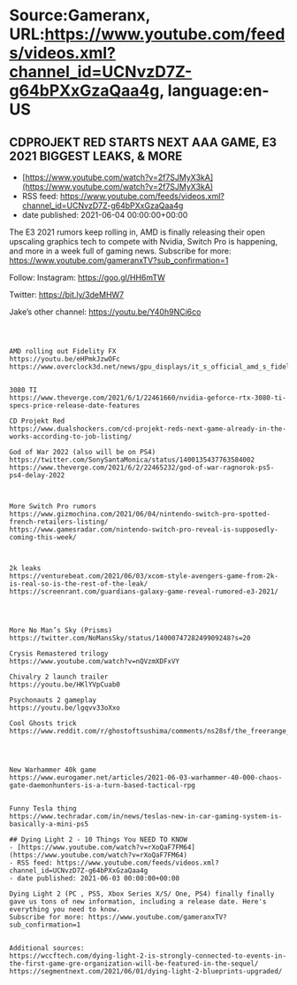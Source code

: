 # Source:Gameranx, URL:https://www.youtube.com/feeds/videos.xml?channel_id=UCNvzD7Z-g64bPXxGzaQaa4g, language:en-US

## CDPROJEKT RED STARTS NEXT AAA GAME, E3 2021 BIGGEST LEAKS, & MORE
 - [https://www.youtube.com/watch?v=2f7SJMyX3kA](https://www.youtube.com/watch?v=2f7SJMyX3kA)
 - RSS feed: https://www.youtube.com/feeds/videos.xml?channel_id=UCNvzD7Z-g64bPXxGzaQaa4g
 - date published: 2021-06-04 00:00:00+00:00

The E3 2021 rumors keep rolling in, AMD is finally releasing their open upscaling graphics tech to compete with Nvidia, Switch Pro is happening, and more in a week full of gaming news.
Subscribe for more: https://www.youtube.com/gameranxTV?sub_confirmation=1


Follow:
 Instagram: https://goo.gl/HH6mTW​​​​​​​

Twitter: https://bit.ly/3deMHW7​​​​​​​

Jake’s other channel:
https://youtu.be/Y40h9NCi6co



 ~~~~STORIES~~~~



AMD rolling out Fidelity FX
https://youtu.be/eHPmkJzwOFc
https://www.overclock3d.net/news/gpu_displays/it_s_official_amd_s_fidelityfx_super_resolution_technology_is_coming_soon/1


3080 TI
https://www.theverge.com/2021/6/1/22461660/nvidia-geforce-rtx-3080-ti-specs-price-release-date-features

CD Projekt Red
https://www.dualshockers.com/cd-projekt-reds-next-game-already-in-the-works-according-to-job-listing/

God of War 2022 (also will be on PS4)
https://twitter.com/SonySantaMonica/status/1400135437763584002
https://www.theverge.com/2021/6/2/22465232/god-of-war-ragnorok-ps5-ps4-delay-2022



More Switch Pro rumors
https://www.gizmochina.com/2021/06/04/nintendo-switch-pro-spotted-french-retailers-listing/
https://www.gamesradar.com/nintendo-switch-pro-reveal-is-supposedly-coming-this-week/



2k leaks
https://venturebeat.com/2021/06/03/xcom-style-avengers-game-from-2k-is-real-so-is-the-rest-of-the-leak/
https://screenrant.com/guardians-galaxy-game-reveal-rumored-e3-2021/




More No Man’s Sky (Prisms)
https://twitter.com/NoMansSky/status/1400074728249909248?s=20

Crysis Remastered trilogy
https://www.youtube.com/watch?v=nQVzmXDFxVY

Chivalry 2 launch trailer
https://youtu.be/HKlYVpCuab0

Psychonauts 2 gameplay
https://youtu.be/lgqvv33oXxo

Cool Ghosts trick
https://www.reddit.com/r/ghostoftsushima/comments/ns28sf/the_freerange_camera_glitch_allows_seeing/




New Warhammer 40k game
https://www.eurogamer.net/articles/2021-06-03-warhammer-40-000-chaos-gate-daemonhunters-is-a-turn-based-tactical-rpg


Funny Tesla thing
https://www.techradar.com/in/news/teslas-new-in-car-gaming-system-is-basically-a-mini-ps5

## Dying Light 2 - 10 Things You NEED TO KNOW
 - [https://www.youtube.com/watch?v=rXoQaF7FM64](https://www.youtube.com/watch?v=rXoQaF7FM64)
 - RSS feed: https://www.youtube.com/feeds/videos.xml?channel_id=UCNvzD7Z-g64bPXxGzaQaa4g
 - date published: 2021-06-03 00:00:00+00:00

Dying Light 2 (PC , PS5, Xbox Series X/S/ One, PS4) finally finally gave us tons of new information, including a release date. Here's everything you need to know.
Subscribe for more: https://www.youtube.com/gameranxTV?sub_confirmation=1


Additional sources:
https://wccftech.com/dying-light-2-is-strongly-connected-to-events-in-the-first-game-gre-organization-will-be-featured-in-the-sequel/
https://segmentnext.com/2021/06/01/dying-light-2-blueprints-upgraded/

